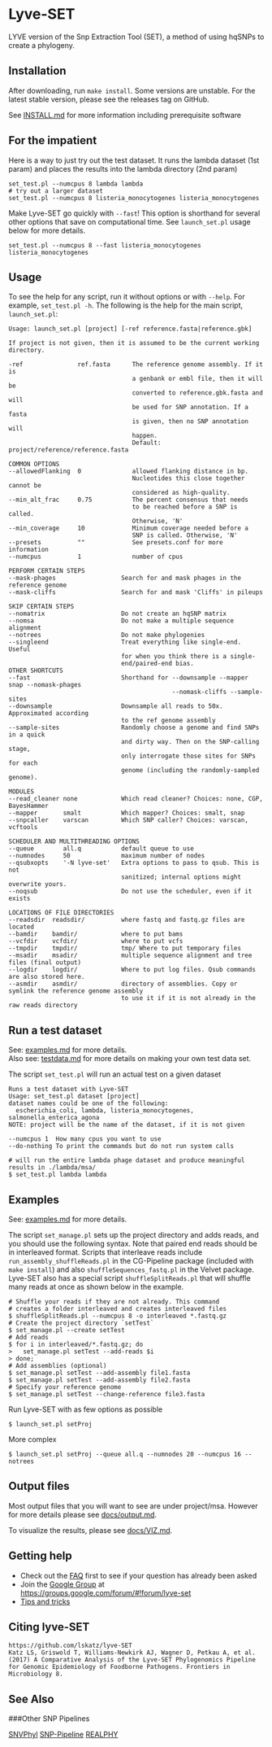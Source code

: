 Lyve-SET
========

LYVE version of the Snp Extraction Tool (SET), a method of using hqSNPs to create a phylogeny.

Installation
------------

After downloading, run `make install`.  Some versions are unstable.  For the latest stable version, please see the releases tag on GitHub.

See [INSTALL.md](docs/INSTALL.md) for more information including prerequisite software

For the impatient
-----------------
Here is a way to just try out the test dataset. It runs the lambda dataset (1st param) and places the results into the lambda directory (2nd param)

    set_test.pl --numcpus 8 lambda lambda
    # try out a larger dataset
    set_test.pl --numcpus 8 listeria_monocytogenes listeria_monocytogenes 

Make Lyve-SET go quickly with `--fast`!  This option is shorthand for several other options that save on computational time. See `launch_set.pl` usage below for more details.

    set_test.pl --numcpus 8 --fast listeria_monocytogenes listeria_monocytogenes 

Usage
-----
To see the help for any script, run it without options or with `--help`.  For example, `set_test.pl -h`.  The following is the help for the main script, `launch_set.pl`:

    Usage: launch_set.pl [project] [-ref reference.fasta|reference.gbk]

    If project is not given, then it is assumed to be the current working directory.

    -ref               ref.fasta      The reference genome assembly. If it is
                                      a genbank or embl file, then it will be
                                      converted to reference.gbk.fasta and will
                                      be used for SNP annotation. If a fasta
                                      is given, then no SNP annotation will
                                      happen.
                                      Default: project/reference/reference.fasta

    COMMON OPTIONS
    --allowedFlanking  0              allowed flanking distance in bp.
                                      Nucleotides this close together cannot be
                                      considered as high-quality.
    --min_alt_frac     0.75           The percent consensus that needs
                                      to be reached before a SNP is called.
                                      Otherwise, 'N'
    --min_coverage     10             Minimum coverage needed before a
                                      SNP is called. Otherwise, 'N'
    --presets          ""             See presets.conf for more information
    --numcpus          1              number of cpus

    PERFORM CERTAIN STEPS
    --mask-phages                  Search for and mask phages in the reference genome
    --mask-cliffs                  Search for and mask 'Cliffs' in pileups

    SKIP CERTAIN STEPS
    --nomatrix                     Do not create an hqSNP matrix
    --nomsa                        Do not make a multiple sequence alignment
    --notrees                      Do not make phylogenies
    --singleend                    Treat everything like single-end. Useful
                                   for when you think there is a single-
                                   end/paired-end bias.
    OTHER SHORTCUTS
    --fast                         Shorthand for --downsample --mapper snap --nomask-phages
                                                 --nomask-cliffs --sample-sites
    --downsample                   Downsample all reads to 50x. Approximated according
                                   to the ref genome assembly
    --sample-sites                 Randomly choose a genome and find SNPs in a quick
                                   and dirty way. Then on the SNP-calling stage,
                                   only interrogate those sites for SNPs for each
                                   genome (including the randomly-sampled genome).

    MODULES
    --read_cleaner none            Which read cleaner? Choices: none, CGP, BayesHammer
    --mapper       smalt           Which mapper? Choices: smalt, snap
    --snpcaller    varscan         Which SNP caller? Choices: varscan, vcftools

    SCHEDULER AND MULTITHREADING OPTIONS
    --queue        all.q           default queue to use
    --numnodes     50              maximum number of nodes
    --qsubxopts    '-N lyve-set'   Extra options to pass to qsub. This is not
                                   sanitized; internal options might overwrite yours.
    --noqsub                       Do not use the scheduler, even if it exists

    LOCATIONS OF FILE DIRECTORIES
    --readsdir  readsdir/          where fastq and fastq.gz files are located
    --bamdir    bamdir/            where to put bams
    --vcfdir    vcfdir/            where to put vcfs
    --tmpdir    tmpdir/            tmp/ Where to put temporary files
    --msadir    msadir/            multiple sequence alignment and tree files (final output)
    --logdir    logdir/            Where to put log files. Qsub commands are also stored here.
    --asmdir    asmdir/            directory of assemblies. Copy or symlink the reference genome assembly
                                   to use it if it is not already in the raw reads directory

Run a test dataset
------------------

See: [examples.md](docs/EXAMPLES.md) for more details.  
Also see: [testdata.md](docs/TESTDATA.md) for more details on making your own test data set.

The script `set_test.pl` will run an actual test on a given dataset

    Runs a test dataset with Lyve-SET
    Usage: set_test.pl dataset [project]
    dataset names could be one of the following:
      escherichia_coli, lambda, listeria_monocytogenes, salmonella_enterica_agona
    NOTE: project will be the name of the dataset, if it is not given

    --numcpus 1  How many cpus you want to use
    --do-nothing To print the commands but do not run system calls

    # will run the entire lambda phage dataset and produce meaningful results in ./lambda/msa/
    $ set_test.pl lambda lambda


Examples
------

See: [examples.md](docs/EXAMPLES.md) for more details.

The script `set_manage.pl` sets up the project directory and adds reads, and you should use the following syntax. Note that paired end reads should be in interleaved format. Scripts that interleave reads include `run_assembly_shuffleReads.pl` in the CG-Pipeline package (included with `make install`) and also `shuffleSequences_fastq.pl` in the Velvet package.
Lyve-SET also has a special script `shuffleSplitReads.pl` that will shuffle many reads at once as shown below in the example.
    
    # Shuffle your reads if they are not already. This command
    # creates a folder interleaved and creates interleaved files
    $ shuffleSplitReads.pl --numcpus 8 -o interleaved *.fastq.gz
    # Create the project directory `setTest`
    $ set_manage.pl --create setTest
    # Add reads
    $ for i in interleaved/*.fastq.gz; do
    >   set_manage.pl setTest --add-reads $i
    > done;
    # Add assemblies (optional)
    $ set_manage.pl setTest --add-assembly file1.fasta
    $ set_manage.pl setTest --add-assembly file2.fasta
    # Specify your reference genome
    $ set_manage.pl setTest --change-reference file3.fasta

    
Run Lyve-SET with as few options as possible

    $ launch_set.pl setProj

More complex

    $ launch_set.pl setProj --queue all.q --numnodes 20 --numcpus 16 --notrees
    
Output files
------------
Most output files that you will want to see are under project/msa.  However for more details please see [docs/output.md](docs/OUTPUT.md).

To visualize the results, please see [docs/VIZ.md](docs/VIZ.md).

Getting help
------------
* Check out the [FAQ](docs/FAQ.md) first to see if your question has already been asked
* Join the [Google Group](https://groups.google.com/forum/#!forum/lyve-set) at https://groups.google.com/forum/#!forum/lyve-set 
* [Tips and tricks](docs/TIPS.md)

Citing lyve-SET
-----
    
    https://github.com/lskatz/lyve-SET
    Katz LS, Griswold T, Williams-Newkirk AJ, Wagner D, Petkau A, et al. (2017) A Comparative Analysis of the Lyve-SET Phylogenomics Pipeline for Genomic Epidemiology of Foodborne Pathogens. Frontiers in Microbiology 8.

See Also
--------

###Other SNP Pipelines

[SNVPhyl](https://snvphyl.readthedocs.io/en/latest/)
[SNP-Pipeline](http://snp-pipeline.readthedocs.io/en/latest/)
[REALPHY](http://realphy.unibas.ch/fcgi/realphy)

